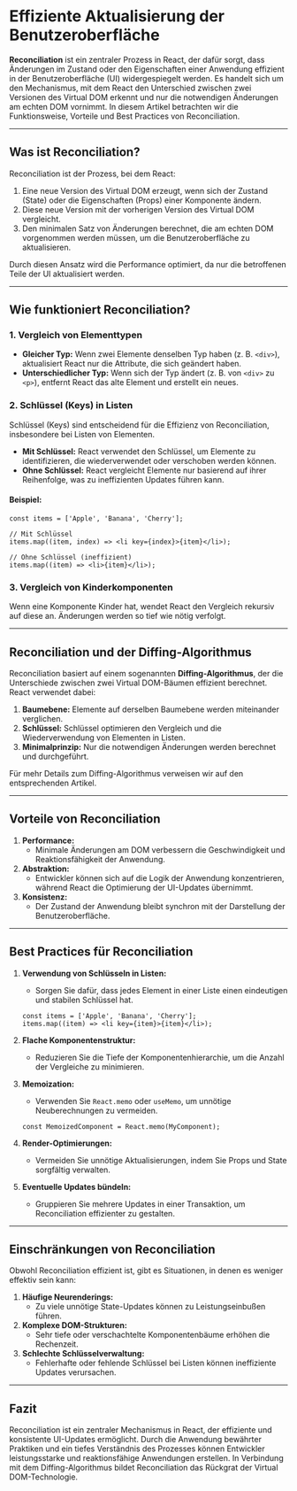 # **Effiziente Aktualisierung der Benutzeroberfläche**

**Reconciliation** ist ein zentraler Prozess in React, der dafür sorgt, dass Änderungen im Zustand oder den Eigenschaften einer Anwendung effizient in der Benutzeroberfläche (UI) widergespiegelt werden. Es handelt sich um den Mechanismus, mit dem React den Unterschied zwischen zwei Versionen des Virtual DOM erkennt und nur die notwendigen Änderungen am echten DOM vornimmt. In diesem Artikel betrachten wir die Funktionsweise, Vorteile und Best Practices von Reconciliation.

---

## **Was ist Reconciliation?**

Reconciliation ist der Prozess, bei dem React:
1. Eine neue Version des Virtual DOM erzeugt, wenn sich der Zustand (State) oder die Eigenschaften (Props) einer Komponente ändern.    
2. Diese neue Version mit der vorherigen Version des Virtual DOM vergleicht.    
3. Den minimalen Satz von Änderungen berechnet, die am echten DOM vorgenommen werden müssen, um die Benutzeroberfläche zu aktualisieren.
    
Durch diesen Ansatz wird die Performance optimiert, da nur die betroffenen Teile der UI aktualisiert werden.

---

## **Wie funktioniert Reconciliation?**

### **1. Vergleich von Elementtypen**
- **Gleicher Typ:** Wenn zwei Elemente denselben Typ haben (z. B. `<div>`), aktualisiert React nur die Attribute, die sich geändert haben.    
- **Unterschiedlicher Typ:** Wenn sich der Typ ändert (z. B. von `<div>` zu `<p>`), entfernt React das alte Element und erstellt ein neues.    

### **2. Schlüssel (Keys) in Listen**
Schlüssel (Keys) sind entscheidend für die Effizienz von Reconciliation, insbesondere bei Listen von Elementen.
- **Mit Schlüssel:** React verwendet den Schlüssel, um Elemente zu identifizieren, die wiederverwendet oder verschoben werden können.    
- **Ohne Schlüssel:** React vergleicht Elemente nur basierend auf ihrer Reihenfolge, was zu ineffizienten Updates führen kann.
    
#### **Beispiel:**
```
const items = ['Apple', 'Banana', 'Cherry'];

// Mit Schlüssel
items.map((item, index) => <li key={index}>{item}</li>);

// Ohne Schlüssel (ineffizient)
items.map((item) => <li>{item}</li>);
```

### **3. Vergleich von Kinderkomponenten**
Wenn eine Komponente Kinder hat, wendet React den Vergleich rekursiv auf diese an. Änderungen werden so tief wie nötig verfolgt.

---

## **Reconciliation und der Diffing-Algorithmus**
Reconciliation basiert auf einem sogenannten **Diffing-Algorithmus**, der die Unterschiede zwischen zwei Virtual DOM-Bäumen effizient berechnet. React verwendet dabei:
1. **Baumebene:** Elemente auf derselben Baumebene werden miteinander verglichen.    
2. **Schlüssel:** Schlüssel optimieren den Vergleich und die Wiederverwendung von Elementen in Listen.    
3. **Minimalprinzip:** Nur die notwendigen Änderungen werden berechnet und durchgeführt.
    
Für mehr Details zum Diffing-Algorithmus verweisen wir auf den entsprechenden Artikel.

---

## **Vorteile von Reconciliation**

1. **Performance:**    
    - Minimale Änderungen am DOM verbessern die Geschwindigkeit und Reaktionsfähigkeit der Anwendung.        
2. **Abstraktion:**    
    - Entwickler können sich auf die Logik der Anwendung konzentrieren, während React die Optimierung der UI-Updates übernimmt.        
3. **Konsistenz:**    
    - Der Zustand der Anwendung bleibt synchron mit der Darstellung der Benutzeroberfläche.
        
---

## **Best Practices für Reconciliation**

1. **Verwendung von Schlüsseln in Listen:**    
    - Sorgen Sie dafür, dass jedes Element in einer Liste einen eindeutigen und stabilen Schlüssel hat.  
    ```
    const items = ['Apple', 'Banana', 'Cherry'];
    items.map((item) => <li key={item}>{item}</li>);
    ```
    
2. **Flache Komponentenstruktur:**    
    - Reduzieren Sie die Tiefe der Komponentenhierarchie, um die Anzahl der Vergleiche zu minimieren.        
3. **Memoization:**    
    - Verwenden Sie `React.memo` oder `useMemo`, um unnötige Neuberechnungen zu vermeiden.           
    ```
    const MemoizedComponent = React.memo(MyComponent);
    ```
    
4. **Render-Optimierungen:**    
    - Vermeiden Sie unnötige Aktualisierungen, indem Sie Props und State sorgfältig verwalten.  
5. **Eventuelle Updates bündeln:**    
    - Gruppieren Sie mehrere Updates in einer Transaktion, um Reconciliation effizienter zu gestalten.        

---

## **Einschränkungen von Reconciliation**

Obwohl Reconciliation effizient ist, gibt es Situationen, in denen es weniger effektiv sein kann:
1. **Häufige Neurenderings:**    
    - Zu viele unnötige State-Updates können zu Leistungseinbußen führen.        
2. **Komplexe DOM-Strukturen:**    
    - Sehr tiefe oder verschachtelte Komponentenbäume erhöhen die Rechenzeit.        
3. **Schlechte Schlüsselverwaltung:**    
    - Fehlerhafte oder fehlende Schlüssel bei Listen können ineffiziente Updates verursachen.
        
---

## **Fazit**
Reconciliation ist ein zentraler Mechanismus in React, der effiziente und konsistente UI-Updates ermöglicht. Durch die Anwendung bewährter Praktiken und ein tiefes Verständnis des Prozesses können Entwickler leistungsstarke und reaktionsfähige Anwendungen erstellen. In Verbindung mit dem Diffing-Algorithmus bildet Reconciliation das Rückgrat der Virtual DOM-Technologie.